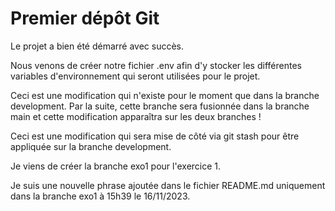 # Premier dépôt Git

Le projet a bien été démarré avec succès.

Nous venons de créer notre fichier .env afin d'y stocker les différentes variables d'environnement qui seront utilisées pour le projet.

Ceci est une modification qui n'existe pour le moment que dans la branche development. Par la suite, cette branche sera fusionnée dans la branche main et cette modification apparaîtra sur les deux branches !

Ceci est une modification qui sera mise de côté via git stash pour être appliquée sur la branche development.

Je viens de créer la branche exo1 pour l'exercice 1.

Je suis une nouvelle phrase ajoutée dans le fichier README.md uniquement dans la branche exo1 à 15h39 le 16/11/2023.